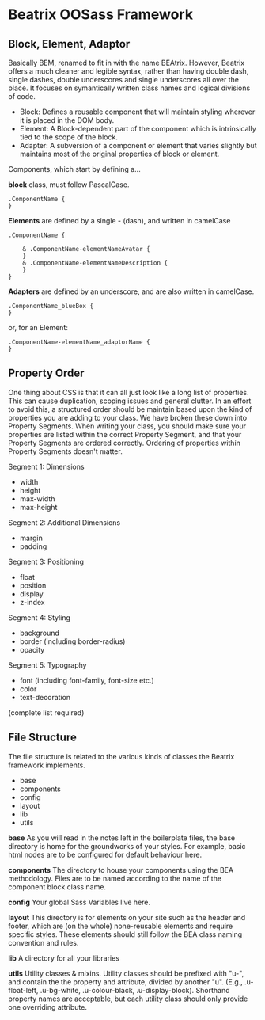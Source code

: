 Beatrix OOSass Framework
========================

Block, Element, Adaptor
-----------------------

Basically BEM, renamed to fit in with the name BEAtrix.
However, Beatrix offers a much cleaner and legible syntax, rather than having double dash, single dashes, double underscores and single underscores all over the place. It focuses on symantically written class names and logical divisions of code.

 - Block:
Defines a reusable component that will maintain styling wherever it is placed in the DOM body.
 - Element:
A Block-dependent part of the component which is intrinsically tied to the scope of the block.
 - Adapter:
A subversion of a component or element that varies slightly but maintains most of the original properties of block or element.

Components, which start by defining a...

 **block** class, must follow PascalCase.

    .ComponentName {
    }

**Elements** are defined by a single - (dash), and written in camelCase

    .ComponentName {
	     
        & .ComponentName-elementNameAvatar {
	    }
	    & .ComponentName-elementNameDescription {
	    }
    }

**Adapters** are defined by an underscore, and are also written in camelCase.

    .ComponentName_blueBox {
    }
or, for an Element:

    .ComponentName-elementName_adaptorName {
    }


Property Order
--------------

One thing about CSS is that it can all just look like a long list of properties. This can cause duplication, scoping issues and general clutter. In an effort to avoid this, a structured order should be maintain based upon the kind of properties you are adding to your class. We have broken these down into Property Segments. When writing your class, you should make sure your properties are listed within the correct Property Segment, and that your Property Segments are ordered correctly. Ordering of properties within Property Segments doesn't matter.

Segment 1: Dimensions

 - width
 - height
 - max-width
 - max-height

Segment 2: Additional Dimensions

 - margin
 - padding
 
Segment 3: Positioning

 - float
 - position
 - display
 - z-index

Segment 4: Styling

 - background 
 - border (including border-radius) 
 - opacity

Segment 5: Typography

 - font (including font-family, font-size etc.)
 - color
 - text-decoration

(complete list required)

File Structure
--------------

The file structure is related to the various kinds of classes the Beatrix framework implements.

- base
- components
- config
- layout
- lib
- utils

**base**
As you will read in the notes left in the boilerplate files, the base directory is home for the groundworks of your styles. For example, basic html nodes are to be configured for default behaviour here. 

**components**
The directory to house your components using the BEA methodology. 
Files are to be named according to the name of the component block class name.

**config**
Your global Sass Variables live here.

**layout**
This directory is for elements on your site such as the header and footer, which are (on the whole) none-reusable elements and require specific styles. These elements should still follow the BEA class naming convention and rules.

**lib**
A directory for all your libraries

**utils**
Utility classes & mixins. Utility classes should be prefixed with "u-", and contain the the property and attribute, divided by another "u". (E.g., .u-float-left, .u-bg-white, .u-colour-black, .u-display-block). Shorthand property names are acceptable, but each utility class should only provide one overriding attribute.
